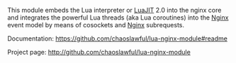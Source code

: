 <!---
    @title         Lua Nginx Module
    @creator       Yichun Zhang
    @created       2011-06-21 08:26 GMT
    @modifier      Yichun Zhang
    @modifier_link yichun-zhang
    @modified      2013-10-17 23:35 GMT
    @changes       20
--->

This module embeds the Lua interpreter or [LuaJIT](luajit.html) 2.0 into the nginx core and integrates the powerful Lua threads (aka Lua coroutines) into the [Nginx](nginx.html) event model by means of cosockets and [Nginx](nginx.html) subrequests.

Documentation: https://github.com/chaoslawful/lua-nginx-module#readme

Project page: http://github.com/chaoslawful/lua-nginx-module
